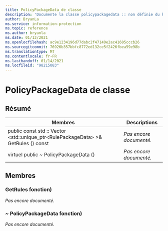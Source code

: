 ```yaml
---
title: PolicyPackageData de classe
description: 'Documente la classe policypackagedata :: non définie du kit de développement logiciel (SDK) Microsoft Information Protection (MIP).'
author: BryanLa
ms.service: information-protection
ms.topic: reference
ms.author: bryanla
ms.date: 01/13/2021
ms.openlocfilehash: ac9e1234196d77dabc2f47149e2ac41605cccb26
ms.sourcegitcommit: 76926b357bbfc8772ed132ce5f2426fbea59e98b
ms.translationtype: MT
ms.contentlocale: fr-FR
ms.lasthandoff: 01/14/2021
ms.locfileid: "98215083"
---
```

# <a name="class-policypackagedata"></a>PolicyPackageData de classe 
  
## <a name="summary"></a>Résumé
 Membres                        | Descriptions                                
--------------------------------|---------------------------------------------
public const std :: Vector \<std::unique_ptr\<RulePackageData\> \>& GetRules () const  | _Pas encore documenté._
virtuel public ~ PolicyPackageData ()  | _Pas encore documenté._
  
## <a name="members"></a>Membres
  
### <a name="getrules-function"></a>GetRules fonction)
_Pas encore documenté._

  
### <a name="policypackagedata-function"></a>~ PolicyPackageData fonction)
_Pas encore documenté._
